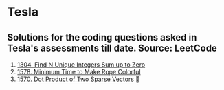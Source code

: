 # Tesla

Solutions for the coding questions asked in Tesla's assessments till date. Source: LeetCode
-------------------------------------------------------------------------------------------

1. [1304. Find N Unique Integers Sum up to Zero](https://leetcode.com/problems/find-n-unique-integers-sum-up-to-zero/description/)
2. [1578. Minimum Time to Make Rope Colorful](https://leetcode.com/problems/minimum-time-to-make-rope-colorful/)
3. [1570. Dot Product of Two Sparse Vectors](https://leetcode.com/problems/dot-product-of-two-sparse-vectors/) 🔐
